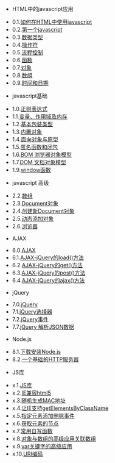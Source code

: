 * HTML中的javascript应用
 - 0.1.[如何在HTML中使用javascript](0.1.md)
 - 0.2.[第一个javascript](0.2.md)
 - 0.3.[数据类型](0.3.md)
 - 0.4.[操作符](0.4.md)
 - 0.5.[流程控制](0.5.md)
 - 0.6.[函数](0.6.md)
 - 0.7.[对象](0.7.md)
 - 0.8.[数组](0.8.md)
 - 0.9.[时间和日期](0.9.md)
* javascript基础
 - 1.0.[正则表达式](1.0.md)
 - 1.1.[变量、作用域及内存](1.1.md)
 - 1.2.[基本包装类型](1.2.md)
 - 1.3.[内置对象](1.3.md)
 - 1.4.[面向对象与原型](1.4.md)
 - 1.5.[匿名函数和闭包](1.5.md)
 - 1.6.[BOM 浏览器对象模型](1.6.md)
 - 1.7.[DOM 文档对象模型](1.7.md)
 - 1.9.[window函数](1.9.md)
* javascript 高级
 - 2.2.[数组](2.2.md)
 - 2.3.[Document对象](2.3.md)
 - 2.4.[创建新Document对象](2.4.md)
 - 2.5.[动态添加对象](2.5.md)
 - 2.6.[浏览器](2.6.md)
* AJAX
 - 6.0.[AJAX](6.0.md)
 - 6.1.[AJAX-jQuery的load()方法](6.1.md)
 - 6.2.[AJAX-jQuery的get()方法](6.2.md)
 - 6.3.[AJAX-jQuery的post()方法](6.3.md)
 - 6.4.[AJAX-jQuery的ajax()方法](6.4.md)
* jQuery
 - 7.0.[jQuery](7.0.md)
 - 7.1.[jQuery选择器](7.1.md)
 - 7.2.[jQuery事件](7.2.md)
 - 7.7.[jQuery 解析JSON数据](7.7.md)
* Node.js
 - 8.1.[下载安装Node.js](8.1.md)
 - 8.2.[一个基础的HTTP服务器](8.2.md)
* JS库
 - x.1.[JS库](x.1.md)
 - x.2.[IE兼容html5](x.2.md)
 - x.3.[随机生成MAC地址](x.3.md)
 - x.4.[让IE支持getElementsByClassName](x.4.md)
 - x.5.[指定元素添加删除事件](x.5.md)
 - x.6.[获取元素的节点](x.6.md)
 - x.7.[常用自写函数](x.7.md)
 - x.8.[对象与数组的高级应用关联数组](x.8.md)
 - x.9.[var关键字的高级应用](x.9.md)
 - x.10.[URI编码](x.10.md)
